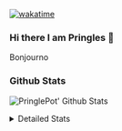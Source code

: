 [![wakatime](https://wakatime.com/badge/user/abd317df-612e-44b4-8787-15db7b574b2f.svg)](https://wakatime.com/@abd317df-612e-44b4-8787-15db7b574b2f)
### Hi there I am Pringles 👋

Bonjourno

### Github Stats
![PringlePot' Github Stats](https://github-readme-stats.vercel.app/api?username=PringlePot&show_icons=true&theme=dark&count_private=true)

<details>
  <summary>Detailed Stats</summary>
    
<!--START_SECTION:waka-->
![Code Time](http://img.shields.io/badge/Code%20Time-429%20hrs%2043%20mins-blue)

![Profile Views](http://img.shields.io/badge/Profile%20Views-7-blue)

![Lines of code](https://img.shields.io/badge/From%20Hello%20World%20I%27ve%20Written-110%20Thousand%20lines%20of%20code-blue)

**🐱 My GitHub Data** 

> 🏆 175 Contributions in the Year 2022
 > 
> 📦 90.7 kB Used in GitHub's Storage 
 > 
> 💼 Opted to Hire
 > 
> 📜 10 Public Repositories 
 > 
> 🔑 11 Private Repositories  
 > 
**I'm an Early 🐤** 

```text
🌞 Morning    149 commits    ████░░░░░░░░░░░░░░░░░░░░░   18.49% 
🌆 Daytime    322 commits    ██████████░░░░░░░░░░░░░░░   39.95% 
🌃 Evening    335 commits    ██████████░░░░░░░░░░░░░░░   41.56% 
🌙 Night      0 commits      ░░░░░░░░░░░░░░░░░░░░░░░░░   0.0%

```
📅 **I'm Most Productive on Sunday** 

```text
Monday       167 commits    █████░░░░░░░░░░░░░░░░░░░░   20.72% 
Tuesday      72 commits     ██░░░░░░░░░░░░░░░░░░░░░░░   8.93% 
Wednesday    87 commits     ██░░░░░░░░░░░░░░░░░░░░░░░   10.79% 
Thursday     103 commits    ███░░░░░░░░░░░░░░░░░░░░░░   12.78% 
Friday       60 commits     █░░░░░░░░░░░░░░░░░░░░░░░░   7.44% 
Saturday     141 commits    ████░░░░░░░░░░░░░░░░░░░░░   17.49% 
Sunday       176 commits    █████░░░░░░░░░░░░░░░░░░░░   21.84%

```


📊 **This Week I Spent My Time On** 

```text
⌚︎ Time Zone: Europe/Amsterdam

💬 Programming Languages: 
TypeScript               7 hrs 49 mins       █████████████░░░░░░░░░░░░   52.64% 
Go                       6 hrs               ██████████░░░░░░░░░░░░░░░   40.42% 
CSS                      43 mins             █░░░░░░░░░░░░░░░░░░░░░░░░   4.88% 
Text                     10 mins             ░░░░░░░░░░░░░░░░░░░░░░░░░   1.15% 
JSON                     3 mins              ░░░░░░░░░░░░░░░░░░░░░░░░░   0.44%

🔥 Editors: 
WebStorm                 8 hrs 25 mins       ██████████████░░░░░░░░░░░   56.75% 
GoLand                   6 hrs 15 mins       ██████████░░░░░░░░░░░░░░░   42.13% 
Sublime Text             10 mins             ░░░░░░░░░░░░░░░░░░░░░░░░░   1.13%

🐱‍💻 Projects: 
Frontend                 8 hrs 33 mins       ██████████████░░░░░░░░░░░   57.62% 
Backend                  6 hrs 1 min         ██████████░░░░░░░░░░░░░░░   40.58% 
Viewer                   16 mins             ░░░░░░░░░░░░░░░░░░░░░░░░░   1.8%

💻 Operating System: 
Windows                  14 hrs 41 mins      ████████████████████████░   98.87% 
Mac                      10 mins             ░░░░░░░░░░░░░░░░░░░░░░░░░   1.13%

```

**I Mostly Code in Java** 

```text
Java                     7 repos             ███████████░░░░░░░░░░░░░░   43.75% 
JavaScript               2 repos             ███░░░░░░░░░░░░░░░░░░░░░░   12.5% 
TypeScript               2 repos             ███░░░░░░░░░░░░░░░░░░░░░░   12.5% 
Python                   1 repo              █░░░░░░░░░░░░░░░░░░░░░░░░   6.25% 
Kotlin                   1 repo              █░░░░░░░░░░░░░░░░░░░░░░░░   6.25%

```


**Timeline**

![Chart not found](https://raw.githubusercontent.com/PringlePot/PringlePot/main/charts/bar_graph.png) 


 Last Updated on 23/02/2022 00:52:01 UTC
<!--END_SECTION:waka-->

</details>
